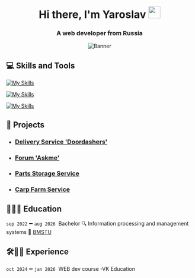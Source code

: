 <h1 align="center">Hi there, I'm Yaroslav&nbsp<img src="assets/hi.gif" height="32"/></h1>

<h3 align="center">A web developer from Russia</h3>

<p align="center">
  <img alt="Banner" src="assets/cats.gif">
</p>

## 💻 Skills and Tools

[![My Skills](https://skillicons.dev/icons?i=js,ts,react,redux,html,css,sass,bootstrap,qt )](https://skillicons.dev)

[![My Skills](https://skillicons.dev/icons?i=babel,webpack,vite,python,docker,django,npm,git,postman )](https://skillicons.dev)

[![My Skills](https://skillicons.dev/icons?i=cpp,postgres,redis,nodejs,figma,clion,webstorm,pycharm,visualstudio)](https://skillicons.dev)

## 📝 Projects

* ### [Delivery Service 'Doordashers'](https://doordashers.ru)
* ### [Forum 'Askme'](https://github.com/JERR4/askme_novitski_autumn2024)
* ### [Parts Storage Service](https://github.com/JERR4/web_frontend)
* ### [Carp Farm Service](https://github.com/JERR4/Carp-farm)

## 📝👨‍🎓&nbsp;Education

`sep 2022` ➖ `aug 2026`&nbsp; Bachelor 🔍 Information processing and management systems 🏢 [BMSTU](https://bmstu.ru/)

## 🛠👨‍💻&nbsp;Experience

`oct 2024` ➖ `jan 2026`&nbsp; WEB dev course ▫️VK Education
